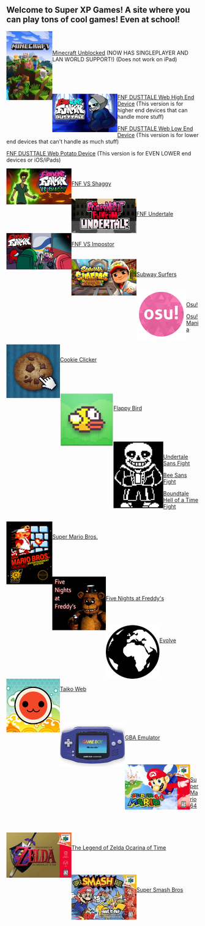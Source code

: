 ## Welcome to Super XP Games! A site where you can play tons of cool games! Even at school!

<img align="left" src="images/Minecraft.png" alt="Minecraft" width="120"/>
<br/><br/>

[Minecraft Unblocked](https://superteamxp.github.io/Minecraft-Unblocked/javascript) (NOW HAS SINGLEPLAYER AND LAN WORLD SUPPORT!) (Does not work on iPad)
<br/><br/><br/><br/><br/>

<img align="left" src="images/FNF Dusttale.png" alt="FNF Dusttale" width="170"/>

[FNF DUSTTALE Web High End Device](https://superteamxp.github.io/FNF-DUSTTALE-Web-High-End-Device/) (This version is for higher end devices that can handle more stuff)

[FNF DUSTTALE Web Low End Device](https://superteamxp.github.io/FNF-DUSTTALE-Web-Low-End-Device/) (This version is for lower end devices that can't handle as much stuff)

[FNF DUSTTALE Web Potato Device](https://superteamxp.github.io/FNF-DUSTTALE-Web-Potato-Device/) (This version is for EVEN LOWER end devices or iOS/iPads)

<img align="left" src="images/FNF VS Shaggy.png" alt="FNF VS Shaggy" width="170"/>

<br/>

[FNF VS Shaggy](https://superteamxp.github.io/FNF-VS-Shaggy/)

<br/>

<img align="left" src="images/FNF Undertale.png" alt="FNF Undertale" width="170"/>

<br/>

[FNF Undertale](https://superteamxp.github.io/FNF-Undertale-Web/)

<br/>

<img align="left" src="images/FNF VS Impostor.JPG" alt="FNF VS Impostor" width="170"/>

<br/>

[FNF VS Impostor](https://ggl22.github.io/impostor-v3/)

<br/>

<img align="left" src="images/Subway Surfers.png" alt="Subway Surfers" width="170"/>

<br/>

[Subway Surfers](https://superteamxp.github.io/Subway-Surfers/)

<br/>

<img align="left" src="images/Osu!.png" alt="Osu!" width="130"/>

<br/>

[Osu!](https://www.webosu.online)

[Osu!Mania](https://rodrig0v.github.io/webmania/#/)

<br/>

<img align="left" src="images/Cookie Clicker.png" alt="Cookie Clicker" width="140"/>

<br/>

[Cookie Clicker](https://superteamxp.github.io/Cookie-Clicker-Unblocked/)

<br/><br/><br/>

<img align="left" src="images/Flappy Bird.png" alt="Flappy Bird" width="140"/>

<br/>

[Flappy Bird](https://superteamxp.github.io/Flappy-Bird-Unblocked/)

<br/><br/><br/>

<img align="left" src="images/Sans Fight.png" alt="Sans Fight" width="130"/>

<br/>

[Undertale Sans Fight](http://superteamxp.github.io/Undertale-Sans-Fight-Unblocked/)

[Bee Sans Fight](https://hyzq.github.io/Bee-Sans-fight3)

[Boundtale Hell of a Time Fight](https://kckarnige.is-a.dev/hoat)

<br/>

<img align="left" src="images/Super Mario Bros..png" alt="Super Mario Bros." width="120"/>

<br/>

[Super Mario Bros.](https://superteamxp.github.io/FullScreenMario-Unblocked/)

<br/><br/><br/><br/>

<img align="left" src="images/Five Nights at Freddys.png" alt="FNaF" width="140"/>

<br/><br/>

[Five Nights at Freddy's](https://superteamxp.github.io/Five-Nights-at-Freddys-Unblocked/)

<br/><br/>

<img align="left" src="images/Evolve.png" alt="Evolve" width="140"/>

<br/>

[Evolve](https://pmotschmann.github.io/Evolve/)

<br/><br/><br/>

<img align="left" src="images/Taiko Web.PNG" alt="Taiko Web" width="140"/>

<br/>

[Taiko Web](https://taiko.bui.pm/)

<br/><br/><br/>

<img align="left" src="images/GBA Emulator.jpg" alt="GBA Emulator" width="170"/>

<br/>

[GBA Emulator](https://superteamxp.github.io/GBA-Emulator-Unblocked/)

<br/><br/>

<img align="left" src="images/Super Mario 64.png" alt="Super Mario 64" width="170"/>

<br/>

[Super Mario 64](https://superteamxp.github.io/SM64-Unblocked/)

<br/><br/>

<img align="left" src="images/Legend of Zelda OoT.png" alt="Legend of Zelda OoT" width="170"/>

<br/>

[The Legend of Zelda Ocarina of Time](https://superteamxp.github.io/The-Legend-of-Zelda-Ocarina-of-Time-Unblocked/)

<br/><br/>

<img align="left" src="images/Super Smash Bros.png" alt="Super Smash Bros" width="170"/>

<br/>

[Super Smash Bros](https://superteamxp.github.io/Super-Smash-Bros-Unblocked/)
